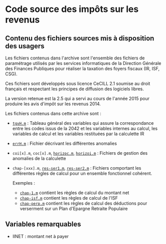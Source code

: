 # Code source des impôts sur les revenus

## Contenu des fichiers sources mis à disposition des usagers

Les fichiers contenus dans l'archive sont l'ensemble des fichiers de paramétrage utilisés par les services informatiques de la Direction Générale des Finances Publiques pour réaliser la taxation des foyers fiscaux (IR, ISF, CSG).

Ces fichiers sont développés sous licence CeCILL 2.1 soumise au droit français et respectant les principes de diffusion des logiciels libres.

La version retenue est la 2.5 qui a servi au cours de l'année 2015 pour produire les avis d'impôt sur les revenus 2014.

Les fichiers contenus dans cette archive sont :

- [`tgvH.m`](src/tgvH.m) : Tableau général des variables qui assure la correspondance entre les codes issus de la 2042 et les variables internes au calcul, les variables de calcul et les variables restituées par la calculette IR
- [`errH.m`](src/errH.m) : Fichier décrivant les différentes anomalies
- `coi[x].m`, `coc[x].m`, [`horizoc.m`](src/horizoc.m), [`horizoi.m`](src/horizoi.m) : Fichiers de gestion des anomalies de la calculette
- `chap-[xxx].m`, [`res-ser1.m`](src/res-ser1.m), [`res-ser2.m`](src/res-ser2.m) : Fichiers comportant les différentes règles de calcul pour un ensemble fonctionnel cohérent.

  Exemples :
  - [`chap-1.m`](src/chap-1.m) contient les règles de calcul du montant net
  - [`chap-isf.m`](src/chap-isf.m) contient les règles de calcul de l'ISF
  - [`chap-perp.m`](src/chap-perp.m) contient les règles de calcul des déductions pour verserment sur un Plan d'Epargne Retraite Populaire

## Variables remarquables

- IINET : montant net à payer
